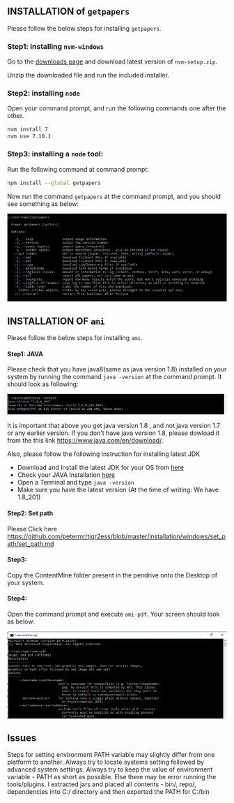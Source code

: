 ## INSTALLATION of `getpapers`

Please follow the below steps for installing `getpapers`.

### Step1: installing `nvm-windows`

Go to the [downloads page](https://github.com/coreybutler/nvm-windows/releases) and download latest version of `nvm-setup.zip`. 

Unzip the downloaded file and run the included installer.

### Step2: installing `node`

Open your command prompt, and run the following commands one after the other.

```
nvm install 7
nvm use 7.10.1
```


### Step3: installing a `node` tool:

Run the following command at command prompt:
```bash
npm install --global getpapers
```

Now run the command `getpapers` at the command prompt, and you should see something as below:

![getpapers_windows](getpapers_windows_screenshoot.png)

## INSTALLATION OF `ami`

Please follow the below steps for installing `ami`.

#### Step1: JAVA

Please check that you have java8(same as java version 1.8) installed on your system by running the command `java -version` at the command prompt. It should look as following:

![java8](java8_windows.png)

It is important that above you get java version 1.8 , and not java version 1.7 or any earlier version. 
If you don't have java version 1.8, please dowload it from the this link https://www.java.com/en/download/.

Also, please follow the following instruction for installing latest JDK
- Download and Install the latest JDK for your OS from <a href=https://www.oracle.com/technetwork/java/javase/downloads/jdk8-downloads-2133151.html>here</a>	
- Check your JAVA Installation <a href=https://www.java.com/en/download/help/version_manual.xml>here</a>	
- Open a Terminal and type <code>java -version</code>	
- Make sure you have the latest version (At the time of writing: We have 1.8_201)

#### Step2: Set path
Please Click here https://github.com/petermr/tigr2ess/blob/master/installation/windows/set_path/set_path.md

#### Step3:
Copy the ContentMine folder present in the pendrive onto the Desktop of your system. 

#### Step4:
Open the command prompt and execute `ami-pdf`. Your screen should look as below:

![ami-pdf](ami-pdf.png)

## Issues

Steps for setting environment PATH variable may slightly differ from one platform to another. Always try to locate systems setting followed by advanced system settings. Always try to keep the value of environment variable - PATH as short as possible. Else there may be error running the tools/plugins. I extracted jars and placed all contents - bin/, repo/, dependencies into C:/ directory and then exported the PATH for C:/bin 
